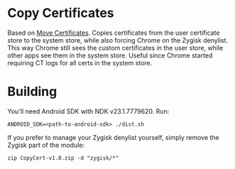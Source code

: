 # Copy Certificates

Based on [Move Certificates](https://github.com/Magisk-Modules-Repo/movecert). Copies certificates
from the user certificate store to the system store, while also forcing Chrome on the Zygisk
denylist. This way Chrome still sees the custom certificates in the user store, while other apps see
them in the system store. Useful since Chrome started requiring CT logs for all certs in the system
store.

# Building

You'll need Android SDK with NDK v23.1.7779620. Run:

```shell
ANDROID_SDK=<path-to-android-sdk> ./dist.sh
```

If you prefer to manage your Zygisk denylist yourself, simply remove the Zygisk part of the module:
```shell
zip CopyCert-v1.0.zip -d "zygisk/*"
```
